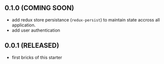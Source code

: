 ## 0.1.0 (COMING SOON)
- add redux store persistance (`redux-persist`) to maintain state accross all application.
- add user authentication

## 0.0.1 (RELEASED)
- first bricks of this starter
